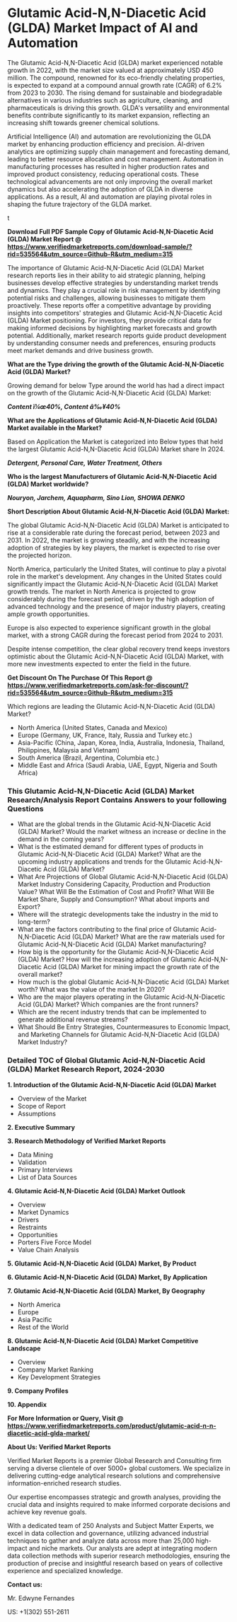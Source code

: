 <meta name="title" content="Global Glutamic Acid-N,N-Diacetic Acid (GLDA) Market Impact of AI and Automation"><meta name="description" content="The Glutamic Acid-N,N-Diacetic Acid (GLDA) market experienced notable growth in 2022, with the market size valued at approximately USD 450 million. The compound, renow"><meta name="title" content="Glutamic Acid-N,N-Diacetic Acid (GLDA) Market Size, Share, Scope, Trends, Growth, Opportunities, Analysis, Forecast"><h1>Glutamic Acid-N,N-Diacetic Acid (GLDA) Market Impact of AI and Automation</h1><p>The Glutamic Acid-N,N-Diacetic Acid (GLDA) market experienced notable growth in 2022, with the market size valued at approximately USD 450 million. The compound, renowned for its eco-friendly chelating properties, is expected to expand at a compound annual growth rate (CAGR) of 6.2% from 2023 to 2030. The rising demand for sustainable and biodegradable alternatives in various industries such as agriculture, cleaning, and pharmaceuticals is driving this growth. GLDA's versatility and environmental benefits contribute significantly to its market expansion, reflecting an increasing shift towards greener chemical solutions.</p><p>Artificial Intelligence (AI) and automation are revolutionizing the GLDA market by enhancing production efficiency and precision. AI-driven analytics are optimizing supply chain management and forecasting demand, leading to better resource allocation and cost management. Automation in manufacturing processes has resulted in higher production rates and improved product consistency, reducing operational costs. These technological advancements are not only improving the overall market dynamics but also accelerating the adoption of GLDA in diverse applications. As a result, AI and automation are playing pivotal roles in shaping the future trajectory of the GLDA market.</p>t</p><p id="" class=""><strong>Download Full PDF Sample Copy of Glutamic Acid-N,N-Diacetic Acid (GLDA) Market Report @ <a href="https://www.verifiedmarketreports.com/download-sample/?rid=535564&utm_source=Github-R&utm_medium=315" target="_blank">https://www.verifiedmarketreports.com/download-sample/?rid=535564&utm_source=Github-R&utm_medium=315</a></strong></p><p>The importance of&nbsp;Glutamic Acid-N,N-Diacetic Acid (GLDA) Market research reports lies in their ability to aid strategic planning, helping businesses develop effective strategies by understanding market trends and dynamics. They play a crucial role in risk management by identifying potential risks and challenges, allowing businesses to mitigate them proactively. These reports offer a competitive advantage by providing insights into competitors' strategies and Glutamic Acid-N,N-Diacetic Acid (GLDA) Market positioning. For investors, they provide critical data for making informed decisions by highlighting market forecasts and growth potential. Additionally, market research reports guide product development by understanding consumer needs and preferences, ensuring products meet market demands and drive business growth.</p><p><strong>What are the&nbsp;Type driving the growth of the Glutamic Acid-N,N-Diacetic Acid (GLDA) Market?</strong></p><p id="" class="">Growing demand for below Type around the world has had a direct impact on the growth of the Glutamic Acid-N,N-Diacetic Acid (GLDA) Market:</p><em><strong>Content ï¼œ40%, Content â‰¥40%</strong></em></p><strong>What are the&nbsp;Applications&nbsp;of Glutamic Acid-N,N-Diacetic Acid (GLDA) Market available in the Market?</strong></p><p id="" class="">Based on Application the Market is categorized into Below types that held the largest Glutamic Acid-N,N-Diacetic Acid (GLDA) Market share In 2024.</p><em><strong>Detergent, Personal Care, Water Treatment, Others</strong></em></p><strong>Who is the largest Manufacturers of Glutamic Acid-N,N-Diacetic Acid (GLDA) Market worldwide?</strong></p><p><em><strong>Nouryon, Jarchem, Aquapharm, Sino Lion, SHOWA DENKO</strong></em></p><p id="" class=""><strong>Short Description About Glutamic Acid-N,N-Diacetic Acid (GLDA) Market:</strong></p><p>The global Glutamic Acid-N,N-Diacetic Acid (GLDA) Market is anticipated to rise at a considerable rate during the forecast period, between 2023 and 2031. In 2022, the market is growing steadily, and with the increasing adoption of strategies by key players, the market is expected to rise over the projected horizon.</p><p>North America, particularly the United States, will continue to play a pivotal role in the market's development. Any changes in the United States could significantly impact the Glutamic Acid-N,N-Diacetic Acid (GLDA) Market growth trends. The market in North America is projected to grow considerably during the forecast period, driven by the high adoption of advanced technology and the presence of major industry players, creating ample growth opportunities.</p><p>Europe is also expected to experience significant growth in the global market, with a strong CAGR during the forecast period from 2024 to 2031.</p><p>Despite intense competition, the clear global recovery trend keeps investors optimistic about the Glutamic Acid-N,N-Diacetic Acid (GLDA) Market, with more new investments expected to enter the field in the future.</p><p id="" class=""><strong>Get Discount On The Purchase Of This Report @ <a href="https://www.verifiedmarketreports.com/ask-for-discount/?rid=535564&utm_source=Github-R&utm_medium=315" target="_blank">https://www.verifiedmarketreports.com/ask-for-discount/?rid=535564&utm_source=Github-R&utm_medium=315</a></strong></p>Which regions are leading the Glutamic Acid-N,N-Diacetic Acid (GLDA) Market?</p><ul><li>North America (United States, Canada and Mexico)</li><li>Europe (Germany, UK, France, Italy, Russia and Turkey etc.)</li><li>Asia-Pacific (China, Japan, Korea, India, Australia, Indonesia, Thailand, Philippines, Malaysia and Vietnam)</li><li>South America (Brazil, Argentina, Columbia etc.)</li><li>Middle East and Africa (Saudi Arabia, UAE, Egypt, Nigeria and South Africa)</li></ul><h3 id="" class="">This Glutamic Acid-N,N-Diacetic Acid (GLDA) Market Research/Analysis Report Contains Answers to your following Questions</h3><ul><li>What are the global trends in the Glutamic Acid-N,N-Diacetic Acid (GLDA) Market? Would the market witness an increase or decline in the demand in the coming years?</li><li>What is the estimated demand for different types of products in Glutamic Acid-N,N-Diacetic Acid (GLDA) Market? What are the upcoming industry applications and trends for the Glutamic Acid-N,N-Diacetic Acid (GLDA) Market?</li><li>What Are Projections of Global Glutamic Acid-N,N-Diacetic Acid (GLDA) Market Industry Considering Capacity, Production and Production Value? What Will Be the Estimation of Cost and Profit? What Will Be Market Share, Supply and Consumption? What about imports and Export?</li><li>Where will the strategic developments take the industry in the mid to long-term?</li><li>What are the factors contributing to the final price of Glutamic Acid-N,N-Diacetic Acid (GLDA) Market? What are the raw materials used for Glutamic Acid-N,N-Diacetic Acid (GLDA) Market manufacturing?</li><li>How big is the opportunity for the Glutamic Acid-N,N-Diacetic Acid (GLDA) Market? How will the increasing adoption of Glutamic Acid-N,N-Diacetic Acid (GLDA) Market for mining impact the growth rate of the overall market?</li><li>How much is the global Glutamic Acid-N,N-Diacetic Acid (GLDA) Market worth? What was the value of the market In 2020?</li><li>Who are the major players operating in the Glutamic Acid-N,N-Diacetic Acid (GLDA) Market? Which companies are the front runners?</li><li>Which are the recent industry trends that can be implemented to generate additional revenue streams?</li><li>What Should Be Entry Strategies, Countermeasures to Economic Impact, and Marketing Channels for Glutamic Acid-N,N-Diacetic Acid (GLDA) Market Industry?</li></ul><h3 id="" class="">Detailed TOC of Global Glutamic Acid-N,N-Diacetic Acid (GLDA) Market Research Report, 2024-2030</h3><p id="" class=""><strong>1. Introduction of the Glutamic Acid-N,N-Diacetic Acid (GLDA) Market</strong></p><ul><li>Overview of the Market</li><li>Scope of Report</li><li>Assumptions</li></ul><p id="" class=""><strong>2. Executive Summary</strong></p><p id="" class=""><strong>3. Research Methodology of Verified Market Reports</strong></p><ul><li>Data Mining</li><li>Validation</li><li>Primary Interviews</li><li>List of Data Sources</li></ul><p id="" class=""><strong>4. Glutamic Acid-N,N-Diacetic Acid (GLDA) Market Outlook</strong></p><ul><li>Overview</li><li>Market Dynamics</li><li>Drivers</li><li>Restraints</li><li>Opportunities</li><li>Porters Five Force Model</li><li>Value Chain Analysis</li></ul><p id="" class=""><strong>5. Glutamic Acid-N,N-Diacetic Acid (GLDA) Market, By Product</strong></p><p id="" class=""><strong>6. Glutamic Acid-N,N-Diacetic Acid (GLDA) Market, By Application</strong></p><p id="" class=""><strong>7. Glutamic Acid-N,N-Diacetic Acid (GLDA) Market, By Geography</strong></p><ul><li>North America</li><li>Europe</li><li>Asia Pacific</li><li>Rest of the World</li></ul><p id="" class=""><strong>8. Glutamic Acid-N,N-Diacetic Acid (GLDA) Market Competitive Landscape</strong></p><ul><li>Overview</li><li>Company Market Ranking</li><li>Key Development Strategies</li></ul><p id="" class=""><strong>9. Company Profiles</strong></p><p id="" class=""><strong>10. Appendix</strong></p><p id="" class=""><strong>For More Information or Query, Visit @ <a href="https://www.verifiedmarketreports.com/product/glutamic-acid-n-n-diacetic-acid-glda-market/" target="_blank">https://www.verifiedmarketreports.com/product/glutamic-acid-n-n-diacetic-acid-glda-market/</a></strong></p><p id="" class=""><strong>About Us: Verified Market Reports</strong></p><p id="" class="">Verified Market Reports is a premier Global Research and Consulting firm serving a diverse clientele of over 5000+ global customers. We specialize in delivering cutting-edge analytical research solutions and comprehensive information-enriched research studies.</p><p id="" class="">Our expertise encompasses strategic and growth analyses, providing the crucial data and insights required to make informed corporate decisions and achieve key revenue goals.</p><p id="" class="">With a dedicated team of 250 Analysts and Subject Matter Experts, we excel in data collection and governance, utilizing advanced industrial techniques to gather and analyze data across more than 25,000 high-impact and niche markets. Our analysts are adept at integrating modern data collection methods with superior research methodologies, ensuring the production of precise and insightful research based on years of collective experience and specialized knowledge.</p><p id="" class=""><strong>Contact us:</strong></p><p id="" class="">Mr. Edwyne Fernandes</p><p id="" class="">US: +1(302) 551-2611</p>